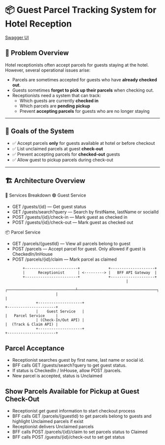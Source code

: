 
# 📦 Guest Parcel Tracking System for Hotel Reception
[Swagger UI](http://localhost:9000/swagger-ui/index.html)
## 🧾 Problem Overview

Hotel receptionists often accept parcels for guests staying at the hotel. However, several operational issues arise:
- Parcels are sometimes accepted for guests who have **already checked out**.
- Guests sometimes **forget to pick up their parcels** when checking out.
- Receptionists need a system that can track:
  - Which guests are currently **checked in**
  - Which parcels are **pending pickup**
  - Prevent **accepting parcels** for guests who are no longer staying

---

## 🎯 Goals of the System

- ✅ Accept parcels **only** for guests available at hotel or before checkout
- ✅ List unclaimed parcels at guest **check-out**
- ✅ Prevent accepting parcels for **checked-out** guests
- ✅ Allow guest to pickup parcels during check-out

---

## 🏗️ Architecture Overview

🧩 Services Breakdown
🟢 Guest Service
- GET /guests/{id} — Get guest status 
- GET /guests/search?query — Search by firstName, lastName or socialId
- POST /guests/{id}/check-in — Mark guest as checked in
- POST /guests/{id}/check-out — Mark guest as checked out

📦 Parcel Service
- GET /parcels/{guestId} — View all parcels belong to guest
- POST /parcels — Accept parcel for guest. Only allowed if guest is CheckedIn/InHouse
- POST /parcels/{id}/claim — Mark parcel as claimed

```plaintext
        +------------------------+             +--------------------+
        |      Receptionist      | <---------> |   BFF API Gateway  |
        +------------------------+             +--------------------+
                                                       |
                       ┌───────────────────────────────┴────────────────────────────────────┐
                       |                                                                    |
              +--------------------+                                          +----------------------+     
              |    Guest Service   |                                          |   Parcel Service     |      
              | (Check-In/Out API) |                                          |  (Track & Claim API) |     
              +--------------------+                                          +----------------------+
```
## Parcel Acceptance
- Receptionist searches guest by first name, last name or social id.
- BFF calls GET /guests/search?query to get guest status.
- If status is CheckedIn / InHouse, allow POST /parcels.
- New parcel is accepted, status is Unclaimed

## Show Parcels Available for Pickup at Guest Check-Out
- Receptionist get guest information to start checkout process
- BFF calls GET /parcels/{guestId} to get parcels belong to guests and highlight Unclaimed parcels if exist
- Receptionist delivers Unclaimed parcels
- BFF calls POST /parcels/{id}/claim to set parcels status to Claimed
- BFF calls POST /guests/{id}/check-out to set get status
